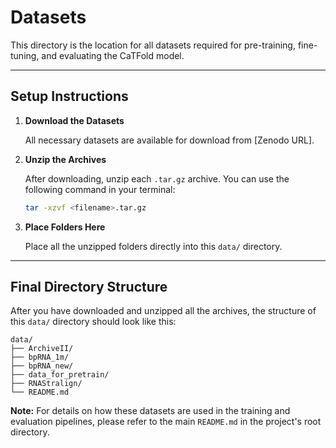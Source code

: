 # Datasets
This directory is the location for all datasets required for pre-training, fine-tuning, and evaluating the CaTFold model.

---

## Setup Instructions
1.  **Download the Datasets**

    All necessary datasets are available for download from [Zenodo URL].

2.  **Unzip the Archives**

    After downloading, unzip each `.tar.gz` archive. You can use the following command in your terminal:
    ```bash
    tar -xzvf <filename>.tar.gz
    ```

3.  **Place Folders Here**

    Place all the unzipped folders directly into this `data/` directory.

---

## Final Directory Structure
After you have downloaded and unzipped all the archives, the structure of this `data/` directory should look like this:
```
data/
├── ArchiveII/
├── bpRNA_1m/
├── bpRNA_new/
├── data_for_pretrain/
├── RNAStralign/
└── README.md
```


**Note:** For details on how these datasets are used in the training and evaluation pipelines, please refer to the main `README.md` in the project's root directory.